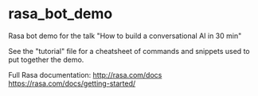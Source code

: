 # rasa_bot_demo
Rasa bot demo for the talk "How to build a conversational AI in 30 min"

See the "tutorial" file for a cheatsheet of commands and snippets used to put together the demo.

Full Rasa documentation:
http://rasa.com/docs
https://rasa.com/docs/getting-started/
